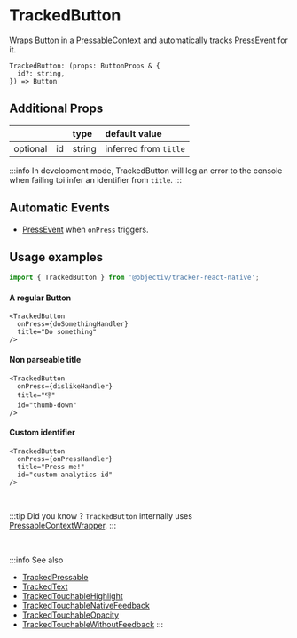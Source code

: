 # TrackedButton

Wraps [Button](https://reactnative.dev/docs/button) in a [PressableContext](/taxonomy/reference/location-contexts/PressableContext.md) and automatically tracks [PressEvent](/taxonomy/reference/events/PressEvent.md) for it.

```tsx
TrackedButton: (props: ButtonProps & {
  id?: string,
}) => Button
```

## Additional Props
|          |     | type      | default value         | 
|:--------:|:----|:----------|:----------------------|
| optional | id  | string    | inferred from `title` |

:::info
In development mode, TrackedButton will log an error to the console when failing toi infer an identifier from `title`.
:::

## Automatic Events
- [PressEvent](/taxonomy/reference/events/PressEvent.md) when `onPress` triggers.

## Usage examples

```jsx
import { TrackedButton } from '@objectiv/tracker-react-native';
```

#### A regular Button
```tsx
<TrackedButton
  onPress={doSomethingHandler}
  title="Do something"
/>
```

#### Non parseable title 
```tsx
<TrackedButton
  onPress={dislikeHandler}
  title="👎"
  id="thumb-down"
/>
```

#### Custom identifier
```tsx
<TrackedButton
  onPress={onPressHandler}
  title="Press me!"
  id="custom-analytics-id"
/>
```

<br />

:::tip Did you know ?
`TrackedButton` internally uses [PressableContextWrapper](/tracking/react/api-reference/locationWrappers/PressableContextWrapper.md).
:::

<br />

:::info See also
- [TrackedPressable](/tracking/react-native/api-reference/trackedComponents/TrackedPressable.md)
- [TrackedText](/tracking/react-native/api-reference/trackedComponents/TrackedText.md)
- [TrackedTouchableHighlight](/tracking/react-native/api-reference/trackedComponents/TrackedTouchableHighlight.md)
- [TrackedTouchableNativeFeedback](/tracking/react-native/api-reference/trackedComponents/TrackedTouchableNativeFeedback.md)
- [TrackedTouchableOpacity](/tracking/react-native/api-reference/trackedComponents/TrackedTouchableOpacity.md)
- [TrackedTouchableWithoutFeedback](/tracking/react-native/api-reference/trackedComponents/TrackedTouchableWithoutFeedback.md)
:::
